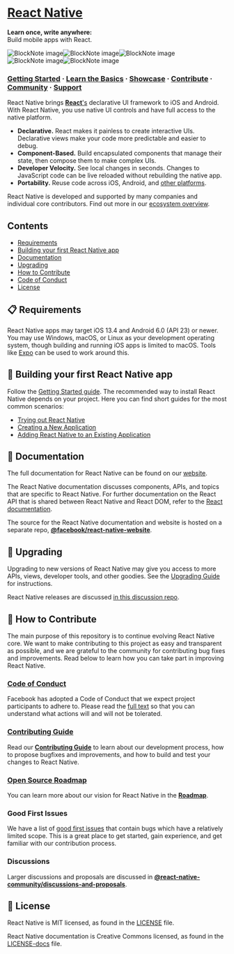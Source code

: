 # [React Native](https://reactnative.dev/)

**Learn once, write anywhere:**\
Build mobile apps with React.

![BlockNote image](https://camo.githubusercontent.com/6581c31c16c1b13ddc2efb92e2ad69a93ddc4a92fd871ff15d401c4c6c9155a4/68747470733a2f2f696d672e736869656c64732e696f2f62616467652f6c6963656e73652d4d49542d626c75652e737667)![BlockNote image](https://camo.githubusercontent.com/e8e24278e86f5a276d76c7af3791b9d763eb470388ff8ef9a54ab40382e7ade5/68747470733a2f2f636972636c6563692e636f6d2f67682f66616365626f6f6b2f72656163742d6e61746976652e7376673f7374796c653d736869656c64)![BlockNote image](https://camo.githubusercontent.com/917f5f9dcb03c12df48b4d9e2896230b28598efce8240a3058929a12b1890b2b/68747470733a2f2f696d672e736869656c64732e696f2f6e706d2f762f72656163742d6e61746976653f636f6c6f723d627269676874677265656e266c6162656c3d6e706d2532307061636b616765)![BlockNote image](https://camo.githubusercontent.com/d88d8d77fa79e828eea397f75a1ebd114d13488aeec4747477ffbd2274de95ed/68747470733a2f2f696d672e736869656c64732e696f2f62616467652f5052732d77656c636f6d652d627269676874677265656e2e737667)![BlockNote image](https://camo.githubusercontent.com/98a1cbca67bd657294624acb379491544dd8316fcdbd9ca93991d4d5a6453277/68747470733a2f2f696d672e736869656c64732e696f2f747769747465722f666f6c6c6f772f72656163746e61746976652e7376673f6c6162656c3d466f6c6c6f772532304072656163746e6174697665)

### [Getting Started](https://reactnative.dev/docs/getting-started) · [Learn the Basics](https://reactnative.dev/docs/tutorial) · [Showcase](https://reactnative.dev/showcase) · [Contribute](https://reactnative.dev/docs/contributing) · [Community](https://reactnative.dev/help) · [Support](https://github.com/facebook/react-native/blob/HEAD/.github/SUPPORT.md)

React Native brings **[React](https://react.dev/)**['s](https://react.dev/) declarative UI framework to iOS and Android. With React Native, you use native UI controls and have full access to the native platform.

*   **Declarative.** React makes it painless to create interactive UIs. Declarative views make your code more predictable and easier to debug.
*   **Component-Based.** Build encapsulated components that manage their state, then compose them to make complex UIs.
*   **Developer Velocity.** See local changes in seconds. Changes to JavaScript code can be live reloaded without rebuilding the native app.
*   **Portability.** Reuse code across iOS, Android, and [other platforms](https://reactnative.dev/docs/out-of-tree-platforms).

React Native is developed and supported by many companies and individual core contributors. Find out more in our [ecosystem overview](https://github.com/facebook/react-native/blob/HEAD/ECOSYSTEM.md).

## Contents

*   [Requirements](https://github.com/gyeongmann/react-native#-requirements)
*   [Building your first React Native app](https://github.com/gyeongmann/react-native#-building-your-first-react-native-app)
*   [Documentation](https://github.com/gyeongmann/react-native#-documentation)
*   [Upgrading](https://github.com/gyeongmann/react-native#-upgrading)
*   [How to Contribute](https://github.com/gyeongmann/react-native#-how-to-contribute)
*   [Code of Conduct](https://github.com/gyeongmann/react-native#code-of-conduct)
*   [License](https://github.com/gyeongmann/react-native#-license)

## 📋 Requirements

React Native apps may target iOS 13.4 and Android 6.0 (API 23) or newer. You may use Windows, macOS, or Linux as your development operating system, though building and running iOS apps is limited to macOS. Tools like [Expo](https://expo.dev/) can be used to work around this.

## 🎉 Building your first React Native app

Follow the [Getting Started guide](https://reactnative.dev/docs/getting-started). The recommended way to install React Native depends on your project. Here you can find short guides for the most common scenarios:

*   [Trying out React Native](https://snack.expo.dev/@samples/hello-world)
*   [Creating a New Application](https://reactnative.dev/docs/getting-started)
*   [Adding React Native to an Existing Application](https://reactnative.dev/docs/integration-with-existing-apps)

## 📖 Documentation

The full documentation for React Native can be found on our [website](https://reactnative.dev/docs/getting-started).

The React Native documentation discusses components, APIs, and topics that are specific to React Native. For further documentation on the React API that is shared between React Native and React DOM, refer to the [React documentation](https://react.dev/learn).

The source for the React Native documentation and website is hosted on a separate repo, **[@facebook/react-native-website](https://github.com/facebook/react-native-website)**.

## 🚀 Upgrading

Upgrading to new versions of React Native may give you access to more APIs, views, developer tools, and other goodies. See the [Upgrading Guide](https://reactnative.dev/docs/upgrading) for instructions.

React Native releases are discussed [in this discussion repo](https://github.com/reactwg/react-native-releases/discussions).

## 👏 How to Contribute

The main purpose of this repository is to continue evolving React Native core. We want to make contributing to this project as easy and transparent as possible, and we are grateful to the community for contributing bug fixes and improvements. Read below to learn how you can take part in improving React Native.

### [Code of Conduct](https://code.fb.com/codeofconduct/)

Facebook has adopted a Code of Conduct that we expect project participants to adhere to. Please read the [full text](https://code.fb.com/codeofconduct/) so that you can understand what actions will and will not be tolerated.

### [Contributing Guide](https://reactnative.dev/docs/contributing)

Read our **[Contributing Guide](https://reactnative.dev/docs/contributing)** to learn about our development process, how to propose bugfixes and improvements, and how to build and test your changes to React Native.

### [Open Source Roadmap](https://github.com/facebook/react-native/wiki/Roadmap)

You can learn more about our vision for React Native in the **[Roadmap](https://github.com/facebook/react-native/wiki/Roadmap)**.

### Good First Issues

We have a list of [good first issues](https://github.com/facebook/react-native/labels/good%20first%20issue) that contain bugs which have a relatively limited scope. This is a great place to get started, gain experience, and get familiar with our contribution process.

### Discussions

Larger discussions and proposals are discussed in **[@react-native-community/discussions-and-proposals](https://github.com/react-native-community/discussions-and-proposals)**.

## 📄 License

React Native is MIT licensed, as found in the [LICENSE](https://github.com/facebook/react-native/blob/main/LICENSE) file.

React Native documentation is Creative Commons licensed, as found in the [LICENSE-docs](https://github.com/facebook/react-native/blob/main/LICENSE-docs) file.



